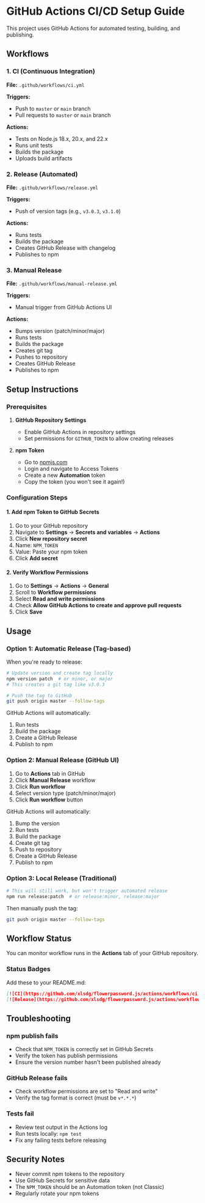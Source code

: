 # GitHub Actions CI/CD Setup Guide

This project uses GitHub Actions for automated testing, building, and publishing.

## Workflows

### 1. CI (Continuous Integration)

**File:** `.github/workflows/ci.yml`

**Triggers:**

- Push to `master` or `main` branch
- Pull requests to `master` or `main` branch

**Actions:**

- Tests on Node.js 18.x, 20.x, and 22.x
- Runs unit tests
- Builds the package
- Uploads build artifacts

### 2. Release (Automated)

**File:** `.github/workflows/release.yml`

**Triggers:**

- Push of version tags (e.g., `v3.0.3`, `v3.1.0`)

**Actions:**

- Runs tests
- Builds the package
- Creates GitHub Release with changelog
- Publishes to npm

### 3. Manual Release

**File:** `.github/workflows/manual-release.yml`

**Triggers:**

- Manual trigger from GitHub Actions UI

**Actions:**

- Bumps version (patch/minor/major)
- Runs tests
- Builds the package
- Creates git tag
- Pushes to repository
- Creates GitHub Release
- Publishes to npm

## Setup Instructions

### Prerequisites

1. **GitHub Repository Settings**
   - Enable GitHub Actions in repository settings
   - Set permissions for `GITHUB_TOKEN` to allow creating releases

2. **npm Token**
   - Go to [npmjs.com](https://www.npmjs.com/)
   - Login and navigate to Access Tokens
   - Create a new **Automation** token
   - Copy the token (you won't see it again!)

### Configuration Steps

#### 1. Add npm Token to GitHub Secrets

1. Go to your GitHub repository
2. Navigate to **Settings** → **Secrets and variables** → **Actions**
3. Click **New repository secret**
4. Name: `NPM_TOKEN`
5. Value: Paste your npm token
6. Click **Add secret**

#### 2. Verify Workflow Permissions

1. Go to **Settings** → **Actions** → **General**
2. Scroll to **Workflow permissions**
3. Select **Read and write permissions**
4. Check **Allow GitHub Actions to create and approve pull requests**
5. Click **Save**

## Usage

### Option 1: Automatic Release (Tag-based)

When you're ready to release:

```bash
# Update version and create tag locally
npm version patch  # or minor, or major
# This creates a git tag like v3.0.3

# Push the tag to GitHub
git push origin master --follow-tags
```

GitHub Actions will automatically:

1. Run tests
2. Build the package
3. Create a GitHub Release
4. Publish to npm

### Option 2: Manual Release (GitHub UI)

1. Go to **Actions** tab in GitHub
2. Click **Manual Release** workflow
3. Click **Run workflow**
4. Select version type (patch/minor/major)
5. Click **Run workflow** button

GitHub Actions will automatically:

1. Bump the version
2. Run tests
3. Build the package
4. Create git tag
5. Push to repository
6. Create a GitHub Release
7. Publish to npm

### Option 3: Local Release (Traditional)

```bash
# This will still work, but won't trigger automated release
npm run release:patch  # or release:minor, release:major
```

Then manually push the tag:

```bash
git push origin master --follow-tags
```

## Workflow Status

You can monitor workflow runs in the **Actions** tab of your GitHub repository.

### Status Badges

Add these to your README.md:

```markdown
[![CI](https://github.com/xlsdg/flowerpassword.js/actions/workflows/ci.yml/badge.svg)](https://github.com/xlsdg/flowerpassword.js/actions/workflows/ci.yml)
[![Release](https://github.com/xlsdg/flowerpassword.js/actions/workflows/release.yml/badge.svg)](https://github.com/xlsdg/flowerpassword.js/actions/workflows/release.yml)
```

## Troubleshooting

### npm publish fails

- Check that `NPM_TOKEN` is correctly set in GitHub Secrets
- Verify the token has publish permissions
- Ensure the version number hasn't been published already

### GitHub Release fails

- Check workflow permissions are set to "Read and write"
- Verify the tag format is correct (must be `v*.*.*`)

### Tests fail

- Review test output in the Actions log
- Run tests locally: `npm test`
- Fix any failing tests before releasing

## Security Notes

- Never commit npm tokens to the repository
- Use GitHub Secrets for sensitive data
- The `NPM_TOKEN` should be an Automation token (not Classic)
- Regularly rotate your npm tokens
